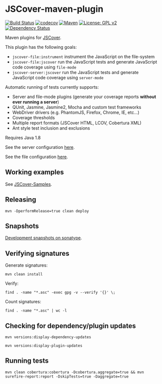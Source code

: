JSCover-maven-plugin
====================
[![Build Status](https://travis-ci.org/tntim96/JSCover-maven-plugin.svg?branch=master)](https://travis-ci.org/tntim96/JSCover-maven-plugin)
[![codecov](https://codecov.io/gh/tntim96/JSCover-maven-plugin/branch/master/graph/badge.svg)](https://codecov.io/gh/tntim96/JSCover-maven-plugin)
[![Maven](https://img.shields.io/maven-metadata/v/http/central.maven.org/maven2/com/github/tntim96/jscover-maven-plugin/maven-metadata.xml.svg)](https://maven-badges.herokuapp.com/maven-central/com.github.tntim96/jscover-maven-plugin)
[![License: GPL v2](https://img.shields.io/badge/License-GPL%20v2-green.svg)](https://www.gnu.org/licenses/old-licenses/gpl-2.0.en.html)
[![Dependency Status](https://www.versioneye.com/user/projects/540e9989b5f2466423000007/badge.svg?style=flat)](https://www.versioneye.com/user/projects/540e9989b5f2466423000007)

Maven plugins for [JSCover](http://tntim96.github.com/JSCover/).

This plugin has the following goals:
* `jscover-file:instrument` instrument the JavaScript on the file-system
* `jscover-file:jscover` run the JavaScript tests and generate JavaScript code coverage using `file-mode`
* `jscover-server:jscover` run the JavaScript tests and generate JavaScript code coverage using `server-mode`

Automatic running of tests currently supports:
* Server and file-mode plugins (generate your coverage reports **without ever running a server**)
* QUnit, Jasmine, Jasmine2, Mocha and custom test frameworks
* WebDriver drivers (e.g. PhantomJS, Firefox, Chrome, IE, etc...)
* Coverage thresholds
* Multiple report formats (JSCover HTML, LCOV, Cobertura XML)
* Ant style test inclusion and exclusions

Requires Java 1.8

See the server configuration
[here](https://github.com/tntim96/JSCover-maven-plugin/tree/master/plugin-parent/server).

See the file configuration
[here](https://github.com/tntim96/JSCover-maven-plugin/tree/master/plugin-parent/file-system).

## Working examples

See [JSCover-Samples](https://github.com/tntim96/JSCover-Samples).


## Releasing

`mvn -DperformRelease=true clean deploy`

## Snapshots

[Development snapshots on sonatype](https://oss.sonatype.org/content/repositories/snapshots/com/github/tntim96/).

## Verifying signatures
Generate signatures:

`mvn clean install`

Verify:

`find . -name "*.asc" -exec gpg -v --verify '{}' \;`

Count signatures:

`find . -name "*.asc" | wc -l`

## Checking for dependency/plugin updates

`mvn versions:display-dependency-updates`

`mvn versions:display-plugin-updates`

## Running tests

`mvn clean cobertura:cobertura -Dcobertura.aggregate=true && mvn surefire-report:report -DskipTests=true -Daggregate=true`
